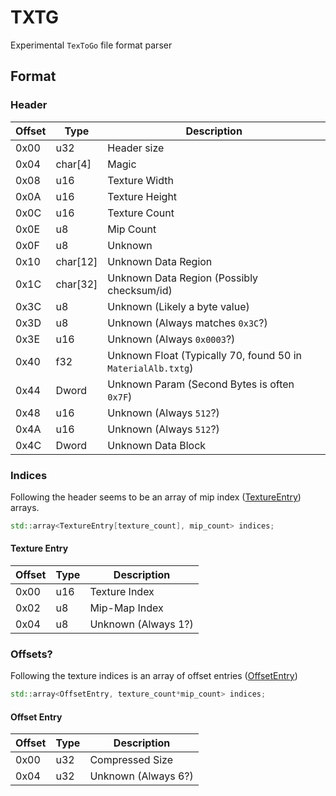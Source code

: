 # TXTG

Experimental `TexToGo` file format parser

## Format

### Header

| Offset | Type                                   | Description                                                  |
|--------|----------------------------------------|--------------------------------------------------------------|
| 0x00   | u32                                    | Header size                                                  |
| 0x04   | char[4]                                | Magic                                                        |
| 0x08   | u16                                    | Texture Width                                                |
| 0x0A   | u16                                    | Texture Height                                               |
| 0x0C   | u16                                    | Texture Count                                                |
| 0x0E   | u8                                     | Mip Count                                                    |
| 0x0F   | u8                                     | Unknown                                                      |
| 0x10   | char[12]                               | Unknown Data Region                                          |
| 0x1C   | char[32]                               | Unknown Data Region (Possibly checksum/id)                   |
| 0x3C   | u8                                     | Unknown (Likely a byte value)                                |
| 0x3D   | u8                                     | Unknown (Always matches `0x3C`?)                             |
| 0x3E   | u16                                    | Unknown (Always `0x0003`?)                                   |
| 0x40   | f32                                    | Unknown Float (Typically 70, found 50 in `MaterialAlb.txtg`) |
| 0x44   | Dword                                  | Unknown Param (Second Bytes is often `0x7F`)                 |
| 0x48   | u16                                    | Unknown (Always `512`?)                                      |
| 0x4A   | u16                                    | Unknown (Always `512`?)                                      |
| 0x4C   | Dword                                  | Unknown Data Block                                           |

### Indices

Following the header seems to be an array of mip index ([TextureEntry](#texture-entry)) arrays.

```cpp
std::array<TextureEntry[texture_count], mip_count> indices;
```

#### Texture Entry

| Offset | Type | Description         |
|--------|------|---------------------|
| 0x00   | u16  | Texture Index       |
| 0x02   | u8   | Mip-Map Index       |
| 0x04   | u8   | Unknown (Always 1?) |

### Offsets?

Following the texture indices is an array of offset entries ([OffsetEntry](#offset-entry))

```cpp
std::array<OffsetEntry, texture_count*mip_count> indices;
```

#### Offset Entry

| Offset | Type | Description         |
|--------|------|---------------------|
| 0x00   | u32  | Compressed Size     |
| 0x04   | u32  | Unknown (Always 6?) |
